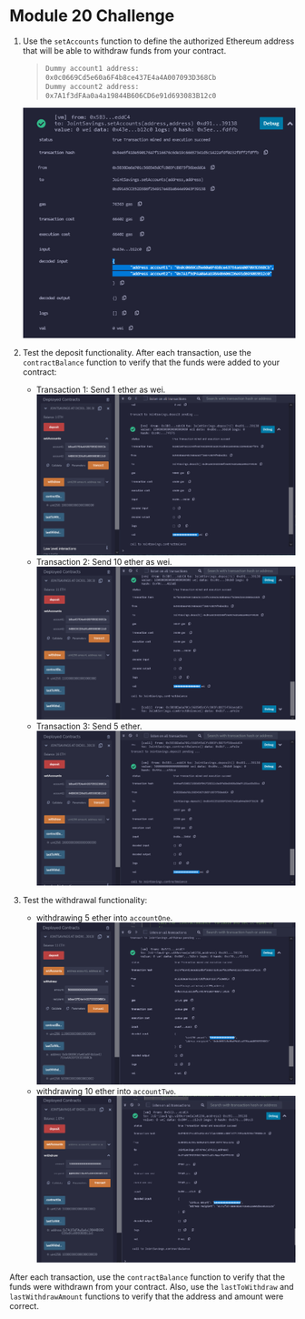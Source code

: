 # Module 20 Challenge

1. Use the `setAccounts` function to define the authorized Ethereum address that will be able to withdraw funds from your contract.

   > ```text
   > Dummy account1 address: 0x0c0669Cd5e60a6F4b8ce437E4a4A007093D368Cb
   > Dummy account2 address: 0x7A1f3dFAa0a4a19844B606CD6e91d693083B12c0
   > ```

   ![image1](./Execution_Results/01_setAccounts.PNG)

2. Test the deposit functionality. After each transaction, use the `contractBalance` function to verify that the funds were added to your contract:

   - Transaction 1: Send 1 ether as wei.
     ![image2_1](./Execution_Results/02_01_send%201%20ether%20as%20wei.PNG)
   - Transaction 2: Send 10 ether as wei.
     ![image2_2](./Execution_Results/02_01_send%2010%20ether%20as%20wei.PNG)
   - Transaction 3: Send 5 ether.
     ![image2_3](./Execution_Results/02_03_send%205%20ether.PNG)

3. Test the withdrawal functionality:

   - withdrawing 5 ether into `accountOne`.
     ![image3_1](./Execution_Results/03_01_withdraw%205%20into%20accountOne.PNG)
   - withdrawing 10 ether into `accountTwo`.
     ![image3_2](./Execution_Results/03_02_withdraw%205%20into%20accountTwo.PNG)

After each transaction, use the `contractBalance` function to verify that the funds were withdrawn from your contract. Also, use the `lastToWithdraw` and `lastWithdrawAmount` functions to verify that the address and amount were correct.
